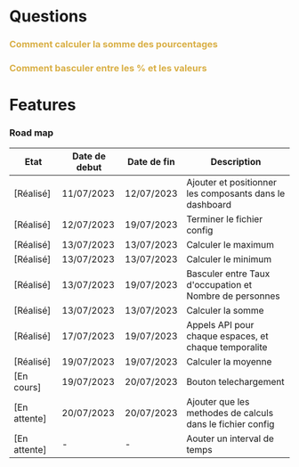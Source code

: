 # Questions

### <b style="color: #d9af45"> Comment calculer la somme des pourcentages </b>
### <b style="color: #d9af45"> Comment basculer entre les % et les valeurs </b>

# Features
### <b>Road map</b>
|Etat|Date de debut|Date de fin|Description|
|----|----|----|----|
|[Réalisé]|11/07/2023 | 12/07/2023 |Ajouter et positionner les composants dans le dashboard|
|[Réalisé]|12/07/2023 | 19/07/2023 |Terminer le fichier config|
|[Réalisé]|13/07/2023 | 13/07/2023 |Calculer le maximum|
|[Réalisé]|13/07/2023 | 13/07/2023 |Calculer le minimum|
|[Réalisé]|13/07/2023 | 19/07/2023 |Basculer entre Taux d'occupation et Nombre de personnes|
|[Réalisé]|13/07/2023 | 13/07/2023 |Calculer la somme|
|[Réalisé]|17/07/2023 | 19/07/2023 |Appels API pour chaque espaces, et chaque temporalite|
|[Réalisé]| 19/07/2023 | 19/07/2023 |Calculer la moyenne|
|[En cours]|19/07/2023 | 20/07/2023 |Bouton telechargement|
|[En attente]|20/07/2023 | 20/07/2023 |Ajouter que les methodes de calculs dans le fichier config|
|[En attente]|- | - |Aouter un interval de temps|
